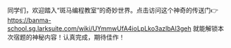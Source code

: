 同学们，欢迎踏入“斑马编程教室”的奇妙世界。点击访问这个神奇的传送门👉 https://banma-school.sg.larksuite.com/wiki/UYmmwUfA4ioLpLko3azlbAl3geh 
就能解锁本次宿题的神秘内容！认真完成，期待佳作！
